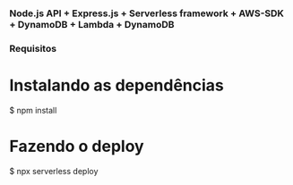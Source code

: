 ### Node.js API + Express.js + Serverless framework + AWS-SDK + DynamoDB + Lambda + DynamoDB

### Requisitos

# Instalando as dependências

$ npm install

# Fazendo o deploy

$ npx serverless deploy
